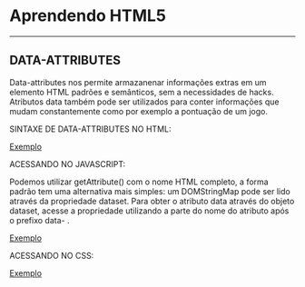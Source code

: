 Aprendendo HTML5
===================
----------
DATA-ATTRIBUTES
-------------

Data-attributes nos permite armazanenar informações extras em um elemento HTML padrões e semânticos, sem a necessidades de hacks.
Atributos data também pode ser utilizados para conter informações que mudam constantemente como por exemplo a pontuação de um jogo.

SINTAXE DE DATA-ATTRIBUTES NO HTML:

[Exemplo](https://codepen.io/JeffersonBraga/pen/LjjZqQ)  


ACESSANDO NO JAVASCRIPT:

Podemos utilizar getAttribute() com o nome HTML completo, a forma padrão tem uma alternativa mais simples: um DOMStringMap pode ser lido através da propriedade dataset.
Para obter o atributo data através do objeto dataset, acesse a propriedade utilizando a parte do nome do atributo após o prefixo data- .

[Exemplo](https://codepen.io/JeffersonBraga/pen/BddzMe)  




ACESSANDO NO CSS:

[Exemplo](https://codepen.io/JeffersonBraga/pen/Mvvexe)  
